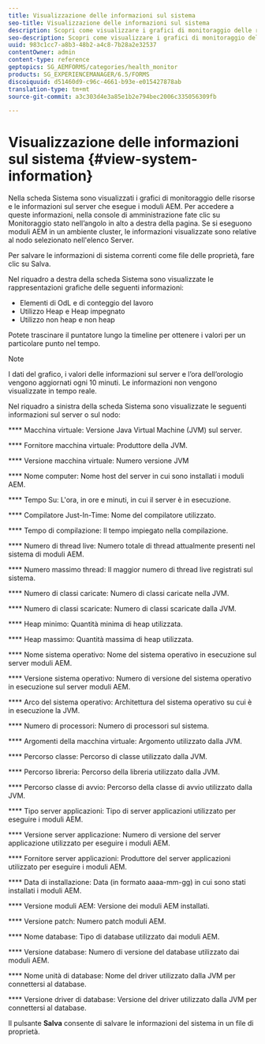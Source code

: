 ```yaml
---
title: Visualizzazione delle informazioni sul sistema
seo-title: Visualizzazione delle informazioni sul sistema
description: Scopri come visualizzare i grafici di monitoraggio delle risorse e le informazioni sul server che esegue i moduli AEM.
seo-description: Scopri come visualizzare i grafici di monitoraggio delle risorse e le informazioni sul server che esegue i moduli AEM.
uuid: 983c1cc7-a8b3-48b2-a4c8-7b28a2e32537
contentOwner: admin
content-type: reference
geptopics: SG_AEMFORMS/categories/health_monitor
products: SG_EXPERIENCEMANAGER/6.5/FORMS
discoiquuid: d51460d9-c96c-4661-b93e-e015427878ab
translation-type: tm+mt
source-git-commit: a3c303d4e3a85e1b2e794bec2006c335056309fb

---
```



# Visualizzazione delle informazioni sul sistema {#view-system-information}

Nella scheda Sistema sono visualizzati i grafici di monitoraggio delle risorse e le informazioni sul server che esegue i moduli AEM. Per accedere a queste informazioni, nella console di amministrazione fate clic su Monitoraggio stato nell’angolo in alto a destra della pagina. Se si eseguono moduli AEM in un ambiente cluster, le informazioni visualizzate sono relative al nodo selezionato nell&#39;elenco Server.

Per salvare le informazioni di sistema correnti come file delle proprietà, fare clic su Salva.

Nel riquadro a destra della scheda Sistema sono visualizzate le rappresentazioni grafiche delle seguenti informazioni:

* Elementi di OdL e di conteggio del lavoro
* Utilizzo Heap e Heap impegnato
* Utilizzo non heap e non heap

Potete trascinare il puntatore lungo la timeline per ottenere i valori per un particolare punto nel tempo.

>[!NOTE]
>
>I dati del grafico, i valori delle informazioni sul server e l’ora dell’orologio vengono aggiornati ogni 10 minuti. Le informazioni non vengono visualizzate in tempo reale.

Nel riquadro a sinistra della scheda Sistema sono visualizzate le seguenti informazioni sul server o sul nodo:

**** Macchina virtuale: Versione Java Virtual Machine (JVM) sul server.

**** Fornitore macchina virtuale: Produttore della JVM.

**** Versione macchina virtuale: Numero versione JVM

**** Nome computer: Nome host del server in cui sono installati i moduli AEM.

**** Tempo Su: L&#39;ora, in ore e minuti, in cui il server è in esecuzione.

**** Compilatore Just-In-Time: Nome del compilatore utilizzato.

**** Tempo di compilazione: Il tempo impiegato nella compilazione.

**** Numero di thread live: Numero totale di thread attualmente presenti nel sistema di moduli AEM.

**** Numero massimo thread: Il maggior numero di thread live registrati sul sistema.

**** Numero di classi caricate: Numero di classi caricate nella JVM.

**** Numero di classi scaricate: Numero di classi scaricate dalla JVM.

**** Heap minimo: Quantità minima di heap utilizzata.

**** Heap massimo: Quantità massima di heap utilizzata.

**** Nome sistema operativo: Nome del sistema operativo in esecuzione sul server moduli AEM.

**** Versione sistema operativo: Numero di versione del sistema operativo in esecuzione sul server moduli AEM.

**** Arco del sistema operativo: Architettura del sistema operativo su cui è in esecuzione la JVM.

**** Numero di processori: Numero di processori sul sistema.

**** Argomenti della macchina virtuale: Argomento utilizzato dalla JVM.

**** Percorso classe: Percorso di classe utilizzato dalla JVM.

**** Percorso libreria: Percorso della libreria utilizzato dalla JVM.

**** Percorso classe di avvio: Percorso della classe di avvio utilizzato dalla JVM.

**** Tipo server applicazioni: Tipo di server applicazioni utilizzato per eseguire i moduli AEM.

**** Versione server applicazione: Numero di versione del server applicazione utilizzato per eseguire i moduli AEM.

**** Fornitore server applicazioni: Produttore del server applicazioni utilizzato per eseguire i moduli AEM.

**** Data di installazione: Data (in formato aaaa-mm-gg) in cui sono stati installati i moduli AEM.

**** Versione moduli AEM: Versione dei moduli AEM installati.

**** Versione patch: Numero patch moduli AEM.

**** Nome database: Tipo di database utilizzato dai moduli AEM.

**** Versione database: Numero di versione del database utilizzato dai moduli AEM.

**** Nome unità di database: Nome del driver utilizzato dalla JVM per connettersi al database.

**** Versione driver di database: Versione del driver utilizzato dalla JVM per connettersi al database.

Il pulsante **Salva** consente di salvare le informazioni del sistema in un file di proprietà.
